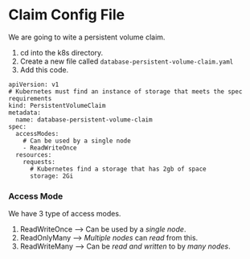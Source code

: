 # Claim Config File
We are going to wite a persistent volume claim.  
1. cd into the k8s directory.  
2. Create a new file called ```database-persistent-volume-claim.yaml```  
3. Add this code.  
```
apiVersion: v1
# Kubernetes must find an instance of storage that meets the spec requirements
kind: PersistentVolumeClaim
metadata:
  name: database-persistent-volume-claim
spec:
  accessModes:
    # Can be used by a single node
    - ReadWriteOnce
  resources:
    requests:
      # Kubernetes find a storage that has 2gb of space
      storage: 2Gi
```

### Access Mode
We have 3 type of access modes.  
1. ReadWriteOnce --> Can be used by a *single node*.
2. ReadOnlyMany --> *Multiple nodes* can *read* from this.  
3. ReadWriteMany --> Can be *read and written* to by *many nodes*.  
